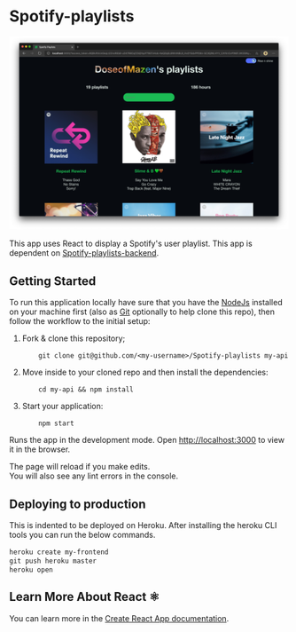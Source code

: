 # Spotify-playlists

![](preview.png)

This app uses React to display a Spotify's user playlist. This app is dependent on [Spotify-playlists-backend](https://shrtm.nu/ILJC).

## Getting Started

To run this application locally have sure that you have the [NodeJs](https://nodejs.org) installed on your machine first (also as [Git](https://git-scm.com/downloads) optionally to help clone this repo), then follow the workflow to the initial setup:

1. Fork & clone this repository;

   ```terminal
       git clone git@github.com/<my-username>/Spotify-playlists my-api
   ```

2. Move inside to your cloned repo and then install the dependencies:

   ```terminal
       cd my-api && npm install
   ```

3. Start your application:

   ```terminal
       npm start
   ```

Runs the app in the development mode. Open [http://localhost:3000](http://localhost:3000) to view it in the browser.

The page will reload if you make edits.<br />
You will also see any lint errors in the console.

## Deploying to production

This is indented to be deployed on Heroku. After installing the heroku CLI tools you can run the below commands.

```terminal
heroku create my-frontend
git push heroku master
heroku open
```

## Learn More About React ⚛

You can learn more in the [Create React App documentation](https://facebook.github.io/create-react-app/docs/getting-started).
